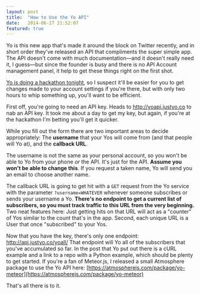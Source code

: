 ```yaml
---
layout: post
title:  "How to Use the Yo API"
date:   2014-06-27 21:52:07
featured: true
---
```

Yo is this new app that's made it around the block on Twitter recently, and in short order they've released an API that compliments the super simple app. The API doesn't come with much documentation—and it doesn't really need it, I guess—but since the founder is busy and there is no API Account management panel, it help to get these things right on the first shot.

[Yo is doing a hackathon tonight](https://www.eventbrite.com/e/yo-hackathon-2-letters-2-hours-ready-set-yo-tickets-12071296573), so I suspect it'll be easier for you to get changes made to your account settings if you're there, but with only two hours to whip something up, you'll want to be efficient.

First off, you're going to need an API key. Heads to http://yoapi.justyo.co to nab an API key. It took me about a day to get my key, but again, if you're at the hackathon I'm betting you'll get it quicker.

While you fill out the form there are two important areas to decide appropriately: The **username** that your Yos will come from (and that people will Yo at), and the **callback URL**.

The username is not the same as your personal account, so you won't be able to Yo from your phone *or* the API. It's just for the API. **Assume you won't be able to change this**. If you request a taken name, Yo will send you an email to choose another name.

The callback URL is going to get hit with a `GET` request from the Yo service with the parameter `?username=WHATEVER` whenever someone subscribes or sends your username a Yo. **There's no endpoint to get a current list of subscribers, so you must track traffic to this URL from the very beginning.** Two neat features here: Just getting hits on that URL will act as a "counter" of Yos similar to the count that's in the app. Second, each unique URL is a User that once "subscribed" to your Yos.

Now that you have the key, there's only one endpoint: http://api.justyo.co/yoall/ That endpoint will Yo all of the subscribers that you've accumulated so far. In the post that Yo put out there is a cURL example and a link to a repo with a Python example, which should be plenty to get started. If you're a fan of Meteor.js, I released a small Atmosphere package to use the Yo API here: [https://atmospherejs.com/package/yo-meteor](https://atmospherejs.com/package/yo-meteor)

That's all there is to it.